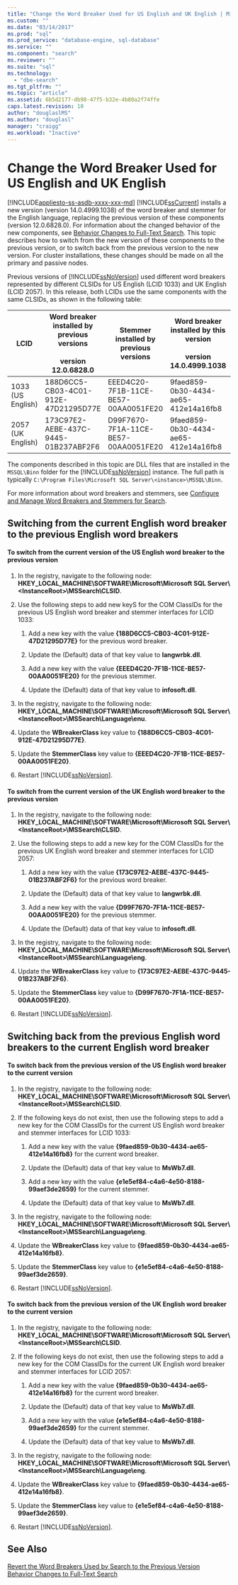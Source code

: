 ```yaml
---
title: "Change the Word Breaker Used for US English and UK English | Microsoft Docs"
ms.custom: ""
ms.date: "03/14/2017"
ms.prod: "sql"
ms.prod_service: "database-engine, sql-database"
ms.service: ""
ms.component: "search"
ms.reviewer: ""
ms.suite: "sql"
ms.technology: 
  - "dbe-search"
ms.tgt_pltfrm: ""
ms.topic: "article"
ms.assetid: 6b5d2177-db98-47f5-b32e-4b80a2f74ffe
caps.latest.revision: 10
author: "douglaslMS"
ms.author: "douglasl"
manager: "craigg"
ms.workload: "Inactive"
---
```

# Change the Word Breaker Used for US English and UK English
[!INCLUDE[appliesto-ss-asdb-xxxx-xxx-md](../../includes/appliesto-ss-asdb-xxxx-xxx-md.md)]
  [!INCLUDE[ssCurrent](../../includes/sscurrent-md.md)] installs a new version (version 14.0.4999.1038) of the word breaker and stemmer for the English language, replacing the previous version of these components (version 12.0.6828.0). For information about the changed behavior of the new components, see [Behavior Changes to Full-Text Search](http://msdn.microsoft.com/library/573444e8-51bc-4f3d-9813-0037d2e13b8f). This topic describes how to switch from the new version of these components to the previous version, or to switch back from the previous version to the new version. For cluster installations, these changes should be made on all the primary and passive nodes.  
  
 Previous versions of [!INCLUDE[ssNoVersion](../../includes/ssnoversion-md.md)] used different word breakers represented by different CLSIDs for US English (LCID 1033) and UK English (LCID 2057). In this release, both LCIDs use the same components with the same CLSIDs, as shown in the following table:  
  
|LCID|Word breaker installed by previous versions<br /><br /> version 12.0.6828.0|Stemmer installed by previous versions|Word breaker installed by this version<br /><br /> version 14.0.4999.1038|Stemmer installed by this version|  
|----------|-------------------------------------------------------------------------|--------------------------------------------|-----------------------------------------------------------------------|---------------------------------------|  
|1033<br />(US English)|188D6CC5-CB03-4C01-912E-47D21295D77E|EEED4C20-7F1B-11CE-BE57-00AA0051FE20|9faed859-0b30-4434-ae65-412e14a16fb8|e1e5ef84-c4a6-4e50-8188-99aef3de2659|  
|2057<br />(UK English)|173C97E2-AEBE-437C-9445-01B237ABF2F6|D99F7670-7F1A-11CE-BE57-00AA0051FE20|9faed859-0b30-4434-ae65-412e14a16fb8|e1e5ef84-c4a6-4e50-8188-99aef3de2659|  
  
 The components described in this topic are DLL files that are installed in the `MSSQL\Binn` folder for the [!INCLUDE[ssNoVersion](../../includes/ssnoversion-md.md)] instance. The full path is typically `C:\Program Files\Microsoft SQL Server\<instance>\MSSQL\Binn`.  
  
 For more information about word breakers and stemmers, see [Configure and Manage Word Breakers and Stemmers for Search](../../relational-databases/search/configure-and-manage-word-breakers-and-stemmers-for-search.md).  
  
## Switching from the current English word breaker to the previous English word breakers  
  
#### To switch from the current version of the US English word breaker to the previous version  
  
1.  In the registry, navigate to the following node: **HKEY_LOCAL_MACHINE\SOFTWARE\Microsoft\Microsoft SQL Server\\<InstanceRoot\>\MSSearch\CLSID**.  
  
2.  Use the following steps to add new keyS for the COM ClassIDs for the previous US English word breaker and stemmer interfaces for LCID 1033:  
  
    1.  Add a new key with the value **{188D6CC5-CB03-4C01-912E-47D21295D77E}** for the previous word breaker.  
  
    2.  Update the (Default) data of that key value to **langwrbk.dll**.  
  
    3.  Add a new key with the value **{EEED4C20-7F1B-11CE-BE57-00AA0051FE20}** for the previous stemmer.  
  
    4.  Update the (Default) data of that key value to **infosoft.dll**.  
  
3.  In the registry, navigate to the following node: **HKEY_LOCAL_MACHINE\SOFTWARE\Microsoft\Microsoft SQL Server\\<InstanceRoot\>\MSSearch\Language\enu**.  
  
4.  Update the **WBreakerClass** key value to **{188D6CC5-CB03-4C01-912E-47D21295D77E}**.  
  
5.  Update the **StemmerClass** key value to **{EEED4C20-7F1B-11CE-BE57-00AA0051FE20}**.  
  
6.  Restart [!INCLUDE[ssNoVersion](../../includes/ssnoversion-md.md)].  
  
#### To switch from the current version of the UK English word breaker to the previous version  
  
1.  In the registry, navigate to the following node: **HKEY_LOCAL_MACHINE\SOFTWARE\Microsoft\Microsoft SQL Server\\<InstanceRoot\>\MSSearch\CLSID**.  
  
2.  Use the following steps to add a new key for the COM ClassIDs for the previous UK English word breaker and stemmer interfaces for LCID 2057:  
  
    1.  Add a new key with the value **{173C97E2-AEBE-437C-9445-01B237ABF2F6}** for the previous word breaker.  
  
    2.  Update the (Default) data of that key value to **langwrbk.dll**.  
  
    3.  Add a new key with the value **{D99F7670-7F1A-11CE-BE57-00AA0051FE20}** for the previous stemmer.  
  
    4.  Update the (Default) data of that key value to **infosoft.dll**.  
  
3.  In the registry, navigate to the following node: **HKEY_LOCAL_MACHINE\SOFTWARE\Microsoft\Microsoft SQL Server\\<InstanceRoot\>\MSSearch\Language\eng**.  
  
4.  Update the **WBreakerClass** key value to **{173C97E2-AEBE-437C-9445-01B237ABF2F6}**.  
  
5.  Update the **StemmerClass** key value to **{D99F7670-7F1A-11CE-BE57-00AA0051FE20}**.  
  
6.  Restart [!INCLUDE[ssNoVersion](../../includes/ssnoversion-md.md)].  
  
## Switching back from the previous English word breakers to the current English word breaker  
  
#### To switch back from the previous version of the US English word breaker to the current version  
  
1.  In the registry, navigate to the following node: **HKEY_LOCAL_MACHINE\SOFTWARE\Microsoft\Microsoft SQL Server\\<InstanceRoot\>\MSSearch\CLSID**.  
  
2.  If the following keys do not exist, then use the following steps to add a new key for the COM ClassIDs for the current US English word breaker and stemmer interfaces for LCID 1033:  
  
    1.  Add a new key with the value **{9faed859-0b30-4434-ae65-412e14a16fb8}** for the current word breaker.  
  
    2.  Update the (Default) data of that key value to **MsWb7.dll**.  
  
    3.  Add a new key with the value **{e1e5ef84-c4a6-4e50-8188-99aef3de2659}** for the current stemmer.  
  
    4.  Update the (Default) data of that key value to **MsWb7.dll**.  
  
3.  In the registry, navigate to the following node: **HKEY_LOCAL_MACHINE\SOFTWARE\Microsoft\Microsoft SQL Server\\<InstanceRoot\>\MSSearch\Language\eng**.  
  
4.  Update the **WBreakerClass** key value to **{9faed859-0b30-4434-ae65-412e14a16fb8}**.  
  
5.  Update the **StemmerClass** key value to **{e1e5ef84-c4a6-4e50-8188-99aef3de2659}**.  
  
6.  Restart [!INCLUDE[ssNoVersion](../../includes/ssnoversion-md.md)].  
  
#### To switch back from the previous version of the UK English word breaker to the current version  
  
1.  In the registry, navigate to the following node: **HKEY_LOCAL_MACHINE\SOFTWARE\Microsoft\Microsoft SQL Server\\<InstanceRoot\>\MSSearch\CLSID**.  
  
2.  If the following keys do not exist, then use the following steps to add a new key for the COM ClassIDs for the current UK English word breaker and stemmer interfaces for LCID 2057:  
  
    1.  Add a new key with the value **{9faed859-0b30-4434-ae65-412e14a16fb8}** for the current word breaker.  
  
    2.  Update the (Default) data of that key value to **MsWb7.dll**.  
  
    3.  Add a new key with the value **{e1e5ef84-c4a6-4e50-8188-99aef3de2659}** for the current stemmer.  
  
    4.  Update the (Default) data of that key value to **MsWb7.dll**.  
  
3.  In the registry, navigate to the following node: **HKEY_LOCAL_MACHINE\SOFTWARE\Microsoft\Microsoft SQL Server\\<InstanceRoot\>\MSSearch\Language\eng**.  
  
4.  Update the **WBreakerClass** key value to **{9faed859-0b30-4434-ae65-412e14a16fb8}**.  
  
5.  Update the **StemmerClass** key value to **{e1e5ef84-c4a6-4e50-8188-99aef3de2659}**.  
  
6.  Restart [!INCLUDE[ssNoVersion](../../includes/ssnoversion-md.md)].  
  
## See Also  
 [Revert the Word Breakers Used by Search to the Previous Version](../../relational-databases/search/revert-the-word-breakers-used-by-search-to-the-previous-version.md)   
 [Behavior Changes to Full-Text Search](http://msdn.microsoft.com/library/573444e8-51bc-4f3d-9813-0037d2e13b8f)  
  
  
